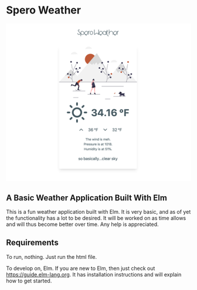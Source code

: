 # Spero Weather

![Screenshot](screenshot.png)

## A Basic Weather Application Built With Elm

This is a fun weather application built with Elm. It is very basic, and as of yet the functionality has a lot to be desired. It will be worked on as time allows and will thus become better over time. Any help is appreciated.

## Requirements

To run, nothing. Just run the html file. 

To develop on, Elm. If you are new to Elm, then just check out https://guide.elm-lang.org. It has installation instructions and will explain how to get started.
